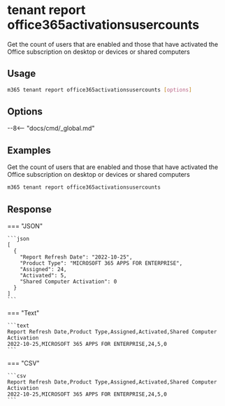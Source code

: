 # tenant report office365activationsusercounts

Get the count of users that are enabled and those that have activated the Office subscription on desktop or devices or shared computers

## Usage

```sh
m365 tenant report office365activationsusercounts [options]
```

## Options

--8<-- "docs/cmd/_global.md"

## Examples

Get the count of users that are enabled and those that have activated the Office subscription on desktop or devices or shared computers

```sh
m365 tenant report office365activationsusercounts
```

## Response

=== "JSON"

    ```json
    [
      {
        "Report Refresh Date": "2022-10-25",
        "Product Type": "MICROSOFT 365 APPS FOR ENTERPRISE",
        "Assigned": 24,
        "Activated": 5,
        "Shared Computer Activation": 0
      }
    ]
    ```

=== "Text"

    ```text
    Report Refresh Date,Product Type,Assigned,Activated,Shared Computer Activation
    2022-10-25,MICROSOFT 365 APPS FOR ENTERPRISE,24,5,0
    ```

=== "CSV"

    ```csv
    Report Refresh Date,Product Type,Assigned,Activated,Shared Computer Activation
    2022-10-25,MICROSOFT 365 APPS FOR ENTERPRISE,24,5,0
    ```
